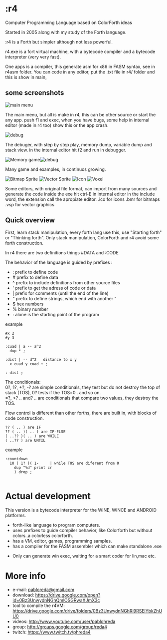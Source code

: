 # :r4

Computer Programming Language based on ColorForth ideas

Started in 2005 along with my study of the Forth language.

:r4 is a Forth but simpler although not less powerful.

r4.exe is a fort virtual machine, with a bytecode compiler and a bytecode interpreter (very very fast).

One apps is a compiler, this generate asm for x86 in FASM syntax, see in r4asm folder.
You can code in any editor, put the .txt file in r4/ folder and this is show in main, 

## some screenshots

 ![main menu](screenshot/main.png)

The main menu, but all is make in r4, this can be other source or start the any app.
push f1 and exec, when you have bugs, some help in internal editor (made in r4 too) show this or the app crash.

 ![debug](screenshot/debug.png) 

The debuger, with step by step play, memory dump, variable dump and stack view.
in the internal editor hit f2 and run in debugger.

 ![Memory game](screenshot/memory-game.png)![debug](screenshot/viewlorenz3d.png)

Many game and examples, in continuos growing.

 ![Bitmap Sprite](screenshot/bitmap-spr-ed.png)
 ![Vector Sprite](screenshot/vector-spr-ed.png)
 ![Icon](screenshot/icon-ed.png)
 ![Voxel](screenshot/voxeled.png)

Some editors, with original file format, can import from many sources and generate the code inside the exe
hit ctrl-E in internal editor in the include word, the extension call the apropiate editor.
.ico for icons 
.bmr for bitmaps
.vsp for vector graphics

## Quick overview

First, learn stack manipulation, every forth lang use this, use "Starting forth" or "Thinking forth".
Only stack manipulation, ColorForth and r4 avoid some forth construction.

In r4 there are two definitions things #DATA and :CODE

The behavior of the language is guided by prefixes :

* : prefix to define code
* \# prefix to define data
* ^ prefix to include definitions from other source files
* ' prefix to get the adress of code or data
* | prefix for comments (until the end of the line)
* " prefix to define strings, which end with another "
* $ hex numbers
* % binary number
* : alone is the starting point of the program

example
```
#x 2
#y 3

:cuad | a -- a^2 
  dup * ;  
  
:dist | -- d^2   distance to x y
  x cuad y cuad + ;

: dist ;
```  

The conditionals:<br/>
0?, 1?, +?, -? are simple conditionals, they test but do not destroy the top of stack (TOS), 0? tests if the TOS=0.. and so on.<br/>
=?, <? .. and? .. are conditionals that compare two values, they destroy the TOS.

Flow control is different than other forths, there are built in, with blocks of code construction.
```
?? ( .. ) are IF
?? ( .. )( .. ) are IF-ELSE
( ..?? )( .. ) are WHILE
( ..?? ) are UNTIL
```

example
```
:countdown
  10 ( 1? )( 1-     | while TOS are diferent from 0
    dup "%d" print cr
    ) drop ;
    
```  

# Actual development

This version is a bytecode interpreter for the WINE, WINCE and ANDROID platforms.

* forth-like language to program computers.
* uses prefixes to guide compiler behavior, like Colorforth but without colors..a colorless colorforth.
* has a VM, editor, games, programming samples.
* has a compiler for the FASM assembler which can make standalone .exe

- Only can generate win exec, waiting for a smart coder for lin,mac etc.

# More info

* e-mail: pabloreda@gmail.com
* download: https://drive.google.com/open?id=0Bz3UnwydnNGhQmlOSGRwaXJmX3c
* tool to compile the r4VM: https://drive.google.com/drive/folders/0Bz3UnwydnNGhRl9RSElYbkZhUU0
* videos: http://www.youtube.com/user/pablohreda
* group: http://groups.google.com/group/reda4
* twitch: https://www.twitch.tv/phreda4
